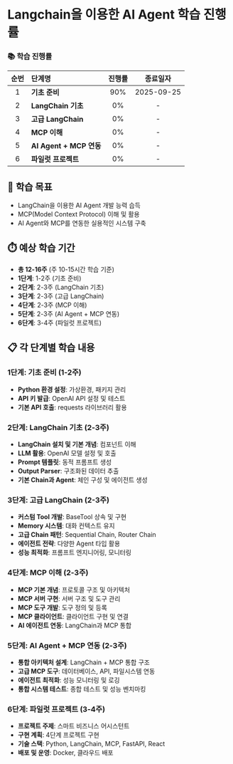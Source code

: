 # Langchain을 이용한 AI Agent 학습 진행률

### 📚 학습 진행률
|순번|단계명                          |진행률|종료일자|
|:-:|:----------------------------|:--:|:--------:|
| 1 |**기초 준비**                  |90%|2025-09-25|
| 2 |**LangChain 기초**            |0%|-|
| 3 |**고급 LangChain**            |0%|-|
| 4 |**MCP 이해**                   |0%|-|
| 5 |**AI Agent + MCP 연동**        |0%|-|
| 6 |**파일럿 프로젝트**            |0%|-|

## 🎯 학습 목표
- LangChain을 이용한 AI Agent 개발 능력 습득
- MCP(Model Context Protocol) 이해 및 활용
- AI Agent와 MCP를 연동한 실용적인 시스템 구축

## ⏱️ 예상 학습 기간
- **총 12-16주** (주 10-15시간 학습 기준)
- **1단계**: 1-2주 (기초 준비)
- **2단계**: 2-3주 (LangChain 기초)
- **3단계**: 2-3주 (고급 LangChain)
- **4단계**: 2-3주 (MCP 이해)
- **5단계**: 2-3주 (AI Agent + MCP 연동)
- **6단계**: 3-4주 (파일럿 프로젝트)

## 📋 각 단계별 학습 내용

### 1단계: 기초 준비 (1-2주)
- **Python 환경 설정**: 가상환경, 패키지 관리
- **API 키 발급**: OpenAI API 설정 및 테스트
- **기본 API 호출**: requests 라이브러리 활용

### 2단계: LangChain 기초 (2-3주)
- **LangChain 설치 및 기본 개념**: 컴포넌트 이해
- **LLM 활용**: OpenAI 모델 설정 및 호출
- **Prompt 템플릿**: 동적 프롬프트 생성
- **Output Parser**: 구조화된 데이터 추출
- **기본 Chain과 Agent**: 체인 구성 및 에이전트 생성

### 3단계: 고급 LangChain (2-3주)
- **커스텀 Tool 개발**: BaseTool 상속 및 구현
- **Memory 시스템**: 대화 컨텍스트 유지
- **고급 Chain 패턴**: Sequential Chain, Router Chain
- **에이전트 전략**: 다양한 Agent 타입 활용
- **성능 최적화**: 프롬프트 엔지니어링, 모니터링

### 4단계: MCP 이해 (2-3주)
- **MCP 기본 개념**: 프로토콜 구조 및 아키텍처
- **MCP 서버 구현**: 서버 구조 및 도구 관리
- **MCP 도구 개발**: 도구 정의 및 등록
- **MCP 클라이언트**: 클라이언트 구현 및 연결
- **AI 에이전트 연동**: LangChain과 MCP 통합

### 5단계: AI Agent + MCP 연동 (2-3주)
- **통합 아키텍처 설계**: LangChain + MCP 통합 구조
- **고급 MCP 도구**: 데이터베이스, API, 파일시스템 연동
- **에이전트 최적화**: 성능 모니터링 및 로깅
- **통합 시스템 테스트**: 종합 테스트 및 성능 벤치마킹

### 6단계: 파일럿 프로젝트 (3-4주)
- **프로젝트 주제**: 스마트 비즈니스 어시스턴트
- **구현 계획**: 4단계 프로젝트 구현
- **기술 스택**: Python, LangChain, MCP, FastAPI, React
- **배포 및 운영**: Docker, 클라우드 배포


